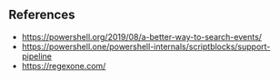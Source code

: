 ## References
* https://powershell.org/2019/08/a-better-way-to-search-events/
* https://powershell.one/powershell-internals/scriptblocks/support-pipeline
* https://regexone.com/
